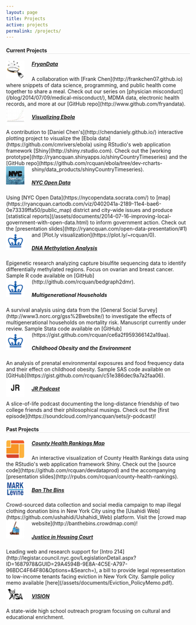 ```yaml
---
layout: page
title: Projects
active: projects
permalink: /projects/
---
```


<h4 style="border-bottom: 1px solid #e0e0e0">Current Projects</h4>

<img src="/assets/images/fryandata-logo.png" width = "50" height = "50" align = "left" style = "margin: 0px 20px 0px 0px">
<h5><a href="http://github.com/fryandata" target="_blank">FryanData</a></h5>
A collaboration with [Frank Chen](http://frankchen07.github.io) where snippets of data science, programming, and public health come together to share a meal. Check out our series on [physician misconduct](/blog/2014/07/09/medical-misconduct/), MDMA data, electronic health records, and more at our [GitHub repo](http://www.github.com/fryandata).

<img src="/assets/images/ebola.png" width = "50" height = "50" align = "left" style = "margin: 0px 20px 0px 0px">
<h5><a href="https://ryancquan.shinyapps.io/shinyCountryTimeseries/" target="_blank">Visualizing Ebola</a></h5>
A contribution to [Daniel Chen's](http://chendaniely.github.io/) interactive plotting project to visualize the [Ebola data](https://github.com/cmrivers/ebola) using RStudio's web application framework [Shiny](http://shiny.rstudio.com). Check out the [working prototype](http://ryancquan.shinyapps.io/shinyCountryTimeseries) and the [GitHub repo](https://github.com/rcquan/ebola/tree/dev-rcharts-shiny/data_products/shinyCountryTimeseries).

<img src="/assets/images/nyc-open-data.png" width = "50" height = "50" align = "left" style = "margin: 0px 20px 0px 0px">
<h5><a href="http://housingcourt.weebly.com/" target="_blank">NYC Open Data</a></h5>
Using [NYC Open Data](https://nycopendata.socrata.com/) to [map](https://ryancquan.cartodb.com/viz/0402041a-2189-11e4-bae6-0e73339ffa50/public_map) district and city-wide issues and produce [statistical reports](/assets/documents/2014-07-16-improving-local-government-with-open-data.html) to inform government action. Check out the [presentation slides](http://ryancquan.com/open-data-presentation/#1) and [Plot.ly visualization](https://plot.ly/~rcquan/0). 

<img src="/assets/images/columbia.png" width = "50" height = "50" align = "left" style = "margin: 0px 20px 0px 0px">
<h5><a href = "https://github.com/rcquan/bedgraph2dmr">DNA Methylation Analysis</a></h5>
Epigenetic research analyzing capture bisulfite sequencing data to identify differentially methylated regions. Focus on ovarian and breast cancer. Sample R code available on [GitHub](http://github.com/rcquan/bedgraph2dmr).

<img src="/assets/images/columbia.png" width = "50" height = "50" align = "left" style = "margin: 0px 20px 0px 0px">
<h5>Multigenerational Households</h5>
A survival analysis using data from the [General Social Survey](http://www3.norc.org/gss%2Bwebsite/) to investigate the effects of multigenerational households on mortality risk. Manuscript currently under review. Sample Stata code available on [GitHub](https://gist.github.com/rcquan/ce6a2f959366142a19aa).

<img src="/assets/images/columbia.png" width = "50" height = "50" align = "left" style = "margin: 0px 20px 0px 0px">
<h5>Childhood Obesity and the Environment</h5>
An analysis of prenatal environmental exposures and food frequency data and their effect on childhood obesity. Sample SAS code available on [GitHub](https://gist.github.com/rcquan/c51e386dec9a7a2faa06).

<img src="/assets/images/jr.png" width = "50" height = "50" align = "left" style = "margin: 0px 20px 0px 0px">
<h5><a href = "https://soundcloud.com/ryancquan/sets/jr-podcast" target="_blank">JR Podcast</a></h5>
A slice-of-life podcast documenting the long-distance friendship of two college friends and their philosophical musings. Check out the [first episode](https://soundcloud.com/ryancquan/sets/jr-podcast)!

<h4 style="border-bottom: 1px solid #e0e0e0">Past Projects</h4>

<img src="/assets/images/chr.png" width = "50" height = "50" align = "left" style = "margin: 0px 20px 0px 0px">
<h5><a href="https://ryancquan.shinyapps.io/county-health-rankings/" target="_blank">County Health Rankings Map</a></h5>
An interactive visualization of County Health Rankings data using the RStudio's web application framework Shiny. Check out the [source code](https://github.com/rcquan/devdataprod) and the accompanying [presentation slides](http://rpubs.com/rcquan/county-health-rankings).

<img src="/assets/images/levine.png" width = "50" height = "50" align = "left" style = "margin: 0px 20px 0px 0px">
<h5><a href="http://banthebins.crowdmap.com" target="_blank">Ban The Bins</a></h5>
Crowd-sourced data collection and social media campaign to map illegal clothing donation bins in New York City using the [Usahidi Web](https://github.com/ushahidi/Ushahidi_Web) platform. Visit the [crowd map website](http://banthebins.crowdmap.com)!

<img src="/assets/images/housing-court.png" width = "50" height = "50" align = "left" style = "margin: 0px 20px 0px 0px">
<h5><a href="http://housingcourt.weebly.com/" target="_blank">Justice in Housing Court</a></h5>
Leading web and research support for [Intro 214](http://legistar.council.nyc.gov/LegislationDetail.aspx?ID=1687978&amp;GUID=29A4594B-9E8A-4C5E-A797-96BDC4F64F80&amp;Options=&amp;Search=), a bill to provide legal representation to low-income tenants facing eviction in New York City. Sample policy memo available [here](/assets/documents/Eviction_PolicyMemo.pdf).

<img src="/assets/images/vsa-logo.png" width = "50" height = "50" align = "left" style = "margin: 0px 20px 0px 0px">
<h5><a href = "http://calvsa.com/vision/" target = "_blank">VISION</a></h5>
A state-wide high school outreach program focusing on cultural and educational enrichment.
